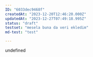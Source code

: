 ```yaml
---
ID: "6033dec9468f"
createdAt: "2023-12-20T12:46:20.000Z"
updatedAt: "2023-12-27T07:49:18.995Z"
status: "draft"
testset: "mesela buna da veri ekledim"
md-test: "test"

---
```

undefined